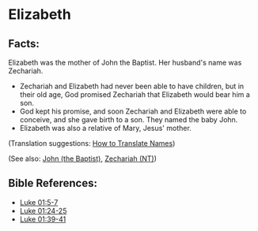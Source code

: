 # Elizabeth #

## Facts: ##

Elizabeth was the mother of John the Baptist. Her husband's name was Zechariah.

 * Zechariah and Elizabeth had never been able to have children, but in their old age, God promised Zechariah that Elizabeth would bear him a son.
* God kept his promise, and soon Zechariah and Elizabeth were able to conceive, and she gave birth to a son. They named the baby John.
* Elizabeth was also a relative of Mary, Jesus' mother.

(Translation suggestions: [How to Translate Names](https://git.door43.org/Door43/en-ta-translate-vol1/src/master/content/translate_names.md))

(See also: [John (the Baptist)](../other/johnthebaptist.md), [Zechariah (NT)](../other/zechariahnt.md))

## Bible References: ##

* [Luke 01:5-7](https://door43.org/en/bible/notes/luk/01/05)
* [Luke 01:24-25](https://door43.org/en/bible/notes/luk/01/24)
* [Luke 01:39-41](https://door43.org/en/bible/notes/luk/01/39)

